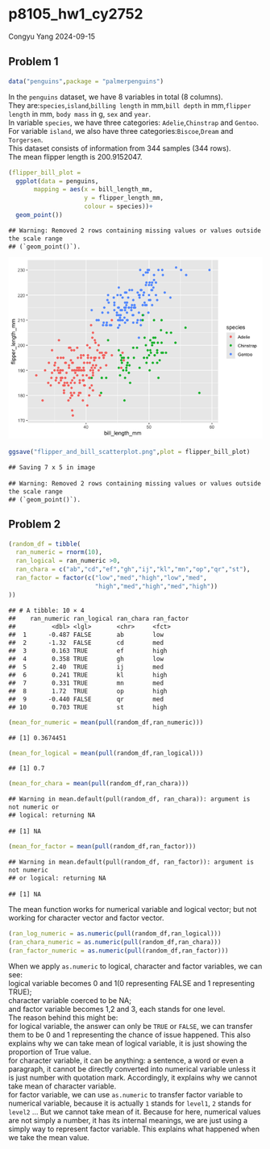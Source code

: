 p8105_hw1_cy2752
================
Congyu Yang
2024-09-15

## Problem 1

``` r
data("penguins",package = "palmerpenguins")
```

In the `penguins` dataset, we have 8 variables in total (8 columns).  
They are:`species`,`island`,`billing length` in mm,`bill depth` in
mm,`flipper length` in mm, `body mass` in g, `sex` and `year`.  
In variable `species`, we have three categories: `Adelie`,`Chinstrap`
and `Gentoo`.  
For variable `island`, we also have three categories:`Biscoe`,`Dream`
and `Torgersen`.  
This dataset consists of information from 344 samples (344 rows).  
The mean flipper length is 200.9152047.

``` r
(flipper_bill_plot = 
  ggplot(data = penguins,
       mapping = aes(x = bill_length_mm,
                     y = flipper_length_mm,
                     colour = species))+
  geom_point())
```

    ## Warning: Removed 2 rows containing missing values or values outside the scale range
    ## (`geom_point()`).

![](p8105_hw1_cy2751_files/figure-gfm/unnamed-chunk-2-1.png)<!-- -->

``` r
ggsave("flipper_and_bill_scatterplot.png",plot = flipper_bill_plot)
```

    ## Saving 7 x 5 in image

    ## Warning: Removed 2 rows containing missing values or values outside the scale range
    ## (`geom_point()`).

## Problem 2

``` r
(random_df = tibble(
  ran_numeric = rnorm(10),
  ran_logical = ran_numeric >0,
  ran_chara = c("ab","cd","ef","gh","ij","kl","mn","op","qr","st"),
  ran_factor = factor(c("low","med","high","low","med",
                        "high","med","high","med","high"))
))
```

    ## # A tibble: 10 × 4
    ##    ran_numeric ran_logical ran_chara ran_factor
    ##          <dbl> <lgl>       <chr>     <fct>     
    ##  1      -0.487 FALSE       ab        low       
    ##  2      -1.32  FALSE       cd        med       
    ##  3       0.163 TRUE        ef        high      
    ##  4       0.358 TRUE        gh        low       
    ##  5       2.40  TRUE        ij        med       
    ##  6       0.241 TRUE        kl        high      
    ##  7       0.331 TRUE        mn        med       
    ##  8       1.72  TRUE        op        high      
    ##  9      -0.440 FALSE       qr        med       
    ## 10       0.703 TRUE        st        high

``` r
(mean_for_numeric = mean(pull(random_df,ran_numeric)))
```

    ## [1] 0.3674451

``` r
(mean_for_logical = mean(pull(random_df,ran_logical)))
```

    ## [1] 0.7

``` r
(mean_for_chara = mean(pull(random_df,ran_chara)))
```

    ## Warning in mean.default(pull(random_df, ran_chara)): argument is not numeric or
    ## logical: returning NA

    ## [1] NA

``` r
(mean_for_factor = mean(pull(random_df,ran_factor)))
```

    ## Warning in mean.default(pull(random_df, ran_factor)): argument is not numeric
    ## or logical: returning NA

    ## [1] NA

The mean function works for numerical variable and logical vector; but
not working for character vector and factor vector.  

``` r
(ran_log_numeric = as.numeric(pull(random_df,ran_logical)))
(ran_chara_numeric = as.numeric(pull(random_df,ran_chara)))
(ran_factor_numeric = as.numeric(pull(random_df,ran_factor)))
```

When we apply `as.numeric` to logical, character and factor variables,
we can see:  
logical variable becomes 0 and 1(0 representing FALSE and 1 representing
TRUE);  
character variable coerced to be NA;  
and factor variable becomes 1,2 and 3, each stands for one level.  
The reason behind this might be:  
for logical variable, the answer can only be `TRUE` or `FALSE`, we can
transfer them to be 0 and 1 representing the chance of issue happened.
This also explains why we can take mean of logical variable, it is just
showing the proportion of True value.  
for character variable, it can be anything: a sentence, a word or even a
paragraph, it cannot be directly converted into numerical variable
unless it is just number with quotation mark. Accordingly, it explains
why we cannot take mean of character variable.  
for factor variable, we can use `as.numeric` to transfer factor variable
to numerical variable, because it is actually `1` stands for `level1`,
`2` stands for `level2` … But we cannot take mean of it. Because for
here, numerical values are not simply a number, it has its internal
meanings, we are just using a simply way to represent factor variable.
This explains what happened when we take the mean value.
